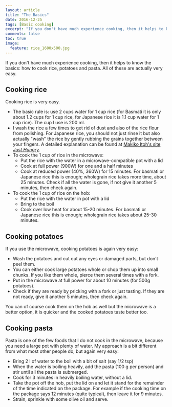 ```yaml
---
layout: article
title: "The Basics"
date: 2016-12-25
tags: [Basic cooking]
excerpt: "If you don't have much experience cooking, then it helps to know the basics: how to cook rice, potatoes and pasta."
comments: false
toc: true
image:
  feature: rice_1600x500.jpg
---
```


If you don't have much experience cooking, then it helps to know the basics: how to cook rice, potatoes and pasta. All of these are actually very easy.

## Cooking rice<a name="rice"></a>

Cooking rice is very easy.

* The basic rule is: use 2 cups water for 1 cup rice (for Basmati it is only about 1.2 cups for 1 cup rice, for Japanese rice it is 1.1 cup water for 1 cup rice). The cup I use is 200 ml.
* I wash the rice a few times to get rid of dust and also of the rice flour from polishing. For Japanese rice, you should not just rinse it but also actually "wash" the rice by gently rubbing the grains together between your fingers. A detailed explanation can be found at <a href="http://justhungry.com/handbook/cooking-courses/japanese-cooking-101-lesson-2-great-japanese-rice">Makiko Itoh's site _Just Hungry_</a>.
* To cook the 1 cup of rice in the microwave:
  - Put the rice with the water in a microwave-compatible pot with a lid
  - Cook at full power (900W) for one and a half minutes
  - Cook at reduced power (40%, 360W) for 15 minutes. For basmati or Japanese rice this is enough; wholegrain rice takes more time, about 25 minutes. Check if all the water is gone, if not give it another 5 minutes, then check again.
* To cook the 1 cup of rice on the hob:   
  - Put the rice with the water in pot with a lid
  - Bring to the boil
  - Cook  over low heat for about 15-20 minutes. For basmati or Japanese rice this is enough; wholegrain rice takes about 25-30 minutes.

## Cooking potatoes<a name="potatoes"></a>

If you use the microwave, cooking potatoes is again very easy:

* Wash the potatoes and cut out any eyes or damaged parts, but don't peel them.
* You can either cook large potatoes whole or chop them up into small chunks. If you like them whole, pierce them several times with a fork.
* Put in the microwave at full power for about 10 minutes (for 500g potatoes).
* Check if they are ready by pricking with a fork or just tasting. If they are not ready, give it another 5 minutes, then check again.

You can of course cook them on the hob as well but the microwave is a better option, it is quicker and the cooked potatoes taste better too.

## Cooking pasta<a name="pasta"></a>

Pasta is one of the few foods that I do not cook in the microwave, because you need a large pot with plenty of water. My approach is a bit different from what most other people do, but again very easy:

* Bring 2 l of water to the boil with a bit of salt (say 1/2 tsp)
* When the water is boiling heavily, add the pasta (100 g per person) and stir until all the pasta is submerged.
* Cook for 3 minutes in heavily boiling water, without a lid.
* Take the pot off the hob, put the lid on and let it stand for the remainder of the time indicated on the package. For example if the cooking time on the package says 12 minutes (quite typical), then leave it for 9 minutes.
* Strain, sprinkle with some olive oil and serve.
